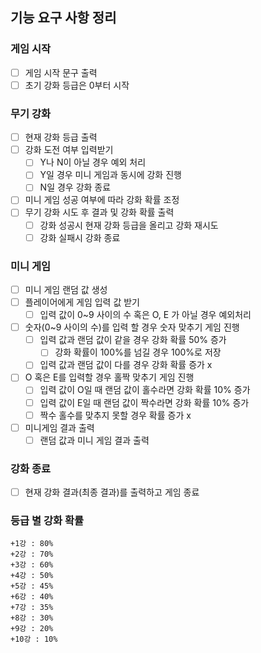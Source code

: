 ## 기능 요구 사항 정리

### 게임 시작

- [ ] 게임 시작 문구 출력
- [ ] 초기 강화 등급은 0부터 시작

### 무기 강화

- [ ] 현재 강화 등급 출력
- [ ] 강화 도전 여부 입력받기
  - [ ] Y나 N이 아닐 경우 예외 처리
  - [ ] Y일 경우 미니 게임과 동시에 강화 진행
  - [ ] N일 경우 강화 종료
- [ ] 미니 게임 성공 여부에 따라 강화 확률 조정
- [ ] 무기 강화 시도 후 결과 및 강화 확률 출력
  - [ ] 강화 성공시 현재 강화 등급을 올리고 강화 재시도
  - [ ] 강화 실패시 강화 종료

### 미니 게임

- [ ] 미니 게임 랜덤 값 생성
- [ ] 플레이어에게 게임 입력 값 받기
  - [ ] 입력 값이 0~9 사이의 수 혹은 O, E 가 아닐 경우 예외처리
- [ ] 숫자(0~9 사이의 수)를 입력 할 경우 숫자 맞추기 게임 진행
  - [ ] 입력 값과 랜덤 값이 같을 경우 강화 확률 50% 증가
    - [ ] 강화 확률이 100%를 넘길 경우 100%로 저장
  - [ ] 입력 값과 랜덤 값이 다를 경우 강화 확률 증가 x
- [ ] O 혹은 E를 입력할 경우 홀짝 맞추기 게임 진행
  - [ ] 입력 값이 O일 때 랜덤 값이 홀수라면 강화 확률 10% 증가
  - [ ] 입력 값이 E일 때 랜덤 값이 짝수라면 강화 확률 10% 증가
  - [ ] 짝수 홀수를 맞추지 못할 경우 확률 증가 x
- [ ] 미니게임 결과 출력
  - [ ] 랜덤 값과 미니 게임 결과 출력

### 강화 종료

- [ ] 현재 강화 결과(최종 결과)를 출력하고 게임 종료

### 등급 별 강화 확률

```
+1강 : 80%
+2강 : 70%
+3강 : 60%
+4강 : 50%
+5강 : 45%
+6강 : 40%
+7강 : 35%
+8강 : 30%
+9강 : 20%
+10강 : 10%
```
